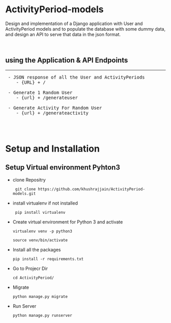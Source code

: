 # ActivityPeriod-models
Design and implementation of a Django application with User and ActivityPeriod models and to populate the database with some dummy data, and design an API to serve that data in the json format.

<br>

## using the Application & API Endpoints
---
<pre>
 - JSON response of all the User and ActivityPeriods
    - {URL} + /

 - Generate 1 Random User 
    - {url} + /generateuser

 - Generate Activity For Random User
    - {url} + /generateactivity
</pre>
<br>
<br>


# Setup and Installation
##  Setup Virtual environment Pyhton3


- clone Repositry
    <pre><code> git clone https://github.com/khushrajjain/ActivityPeriod-models.git</pre></code>


- install virtualenv if not installed
    <pre><code> pip install virtualenv </pre></code> 

- Create virtual environment for Python 3 and activate
    <pre><code>virtualenv venv -p python3 </pre></code> 
    <pre><code>source venv/bin/activate</pre></code>

- Install all the packages
    <pre><code>pip install -r requirements.txt</pre></code>

- Go to Projecr Dir
    <pre><code>cd ActivityPeriod/</code></pre>

- Migrate
    <pre><code>python manage.py migrate</code></pre>

- Run Server
    <pre><code>python manage.py runserver</code></pre>

